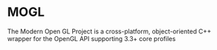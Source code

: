 # MOGL
The Modern Open GL Project is a cross-platform, object-oriented C++ wrapper for the OpenGL API supporting 3.3+ core profiles
